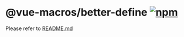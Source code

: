 # @vue-macros/better-define [![npm](https://img.shields.io/npm/v/@vue-macros/better-define.svg)](https://npmjs.com/package/@vue-macros/better-define)

Please refer to [README.md](https://github.com/vue-macros/vue-macros#readme)

